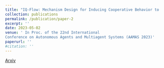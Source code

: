 ```yaml
---
title: "IQ-Flow: Mechanism Design for Inducing Cooperative Behavior to Self-Interested Agents in Sequential Social Dilemmas"
collection: publications
permalink: /publication/paper-2
excerpt: ''
date: 2023-05-02
venue: ' In Proc. of the 22nd International
Conference on Autonomous Agents and Multiagent Systems (AAMAS 2023)'
paperurl: ''
#citation: ''
---
```


[Arxiv](https://arxiv.org/abs/2302.14604)